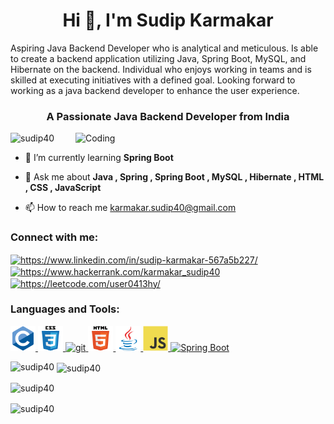 <h1 align="center">Hi 👋, I'm Sudip Karmakar</h1>
<p> Aspiring Java Backend Developer who is analytical and meticulous. Is able to create a backend application utilizing Java, Spring Boot, MySQL, and Hibernate on the backend. Individual who enjoys working in teams and is skilled at executing initiatives with a defined goal. Looking forward to working as a java backend developer to enhance the user experience.</p>
<h3 align="center">A Passionate Java Backend Developer from India</h3>
<img align="right" width="400" src="https://c.tenor.com/2uyENRmiUt0AAAAC/coding.gif" alt="Coding">
<p align="left"> <img src="https://komarev.com/ghpvc/?username=sudip40&label=Profile%20views&color=0e75b6&style=flat" alt="sudip40" /> </p>

- 🌱 I’m currently learning **Spring Boot**

- 💬 Ask me about **Java , Spring , Spring Boot , MySQL , Hibernate , HTML , CSS , JavaScript**

- 📫 How to reach me karmakar.sudip40@gmail.com

<h3 align="left">Connect with me:</h3>
<p align="left">
<a href="https://www.linkedin.com/in/sudip-karmakar-567a5b227/" target="blank"><img align="center" src="https://raw.githubusercontent.com/rahuldkjain/github-profile-readme-generator/master/src/images/icons/Social/linked-in-alt.svg" alt="https://www.linkedin.com/in/sudip-karmakar-567a5b227/" height="30" width="40" /></a>
<a href="https://www.hackerrank.com/karmakar_sudip40" target="blank"><img align="center" src="https://raw.githubusercontent.com/rahuldkjain/github-profile-readme-generator/master/src/images/icons/Social/hackerrank.svg" alt="https://www.hackerrank.com/karmakar_sudip40" height="30" width="40" /></a>
<a href="https://leetcode.com/user0413hy/" target="blank"><img align="center" src="https://raw.githubusercontent.com/rahuldkjain/github-profile-readme-generator/master/src/images/icons/Social/leet-code.svg" alt="https://leetcode.com/user0413hy/" height="30" width="40" /></a>
</p>

<h3 align="left">Languages and Tools:</h3>
<p align="left" display="flex" aling-items="center"> <a href="https://www.cprogramming.com/" target="_blank" rel="noreferrer"> <img src="https://raw.githubusercontent.com/devicons/devicon/master/icons/c/c-original.svg" alt="c" width="40" height="40"/> </a> <a href="https://www.w3schools.com/css/" target="_blank" rel="noreferrer"> <img src="https://raw.githubusercontent.com/devicons/devicon/master/icons/css3/css3-original-wordmark.svg" alt="css3" width="40" height="40"/> </a> <a href="https://git-scm.com/" target="_blank" rel="noreferrer"> <img src="https://www.vectorlogo.zone/logos/git-scm/git-scm-icon.svg" alt="git" width="40" height="40"/> </a> <a href="https://www.w3.org/html/" target="_blank" rel="noreferrer"> <img src="https://raw.githubusercontent.com/devicons/devicon/master/icons/html5/html5-original-wordmark.svg" alt="html5" width="40" height="40"/> </a> <a href="https://www.java.com" target="_blank" rel="noreferrer"> <img src="https://raw.githubusercontent.com/devicons/devicon/master/icons/java/java-original.svg" alt="java" width="40" height="40"/> </a> <a href="https://developer.mozilla.org/en-US/docs/Web/JavaScript" target="_blank" rel="noreferrer"> <img src="https://raw.githubusercontent.com/devicons/devicon/master/icons/javascript/javascript-original.svg" alt="javascript" width="40" height="40"/> </a> <a href="https://spring.io/projects/spring-boot" target="_blank" rel="noreferrer"> <img src="https://spring.io/images/spring-logo-9146a4d3298760c2e7e49595184e1975.svg" alt="Spring Boot" width="60" height="50"/> </a></p>

<p><img align="left" src="https://github-readme-stats.vercel.app/api/top-langs?username=sudip40&show_icons=true&locale=en&layout=compact" alt="sudip40" /></p>

<p>&nbsp;<img align="center" src="https://github-readme-stats.vercel.app/api?username=sudip40&show_icons=true&locale=en" alt="sudip40" /></p>

<p><img align="center" src="https://github-readme-streak-stats.herokuapp.com/?user=sudip40&" alt="sudip40" /></p>
<p><img align="center" src="https://github-profile-trophy.vercel.app/?username=sudip40&margin-w=15&margin-h=15" alt="sudip40" /></p>
